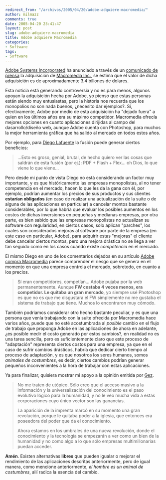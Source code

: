 ```yaml
---
redirect_from: "/archivos/2005/04/20/adobe-adquiere-macromedia/"
author: milmazz
comments: true
date: 2005-04-20 23:41:47
layout: post
slug: adobe-adquiere-macromedia
title: Adobe adquiere Macromedia
categories:
- Software
tags:
- Software
---
```


[Adobe Systems Incorporated](http://www.adobe.com/) ha anunciado a través de un
[comunicado de
prensa](http://www.adobe.com/aboutadobe/invrelations/adobeandmacromedia.html) la
adquisición de [Macromedia Inc.](http://www.macromedia.com), se estima que el
valor de dicha adquisición es de aproximadamente 3.4 billones de dolares.

Esta noticia está generando controversia y no es para menos, algunos apoyan la
adquisición hecha por Adobe, yo pienso que estas personas están siendo muy
entusiastas, pero la historia nos recuerda que los monopolios no son nada
buenos, ¿necesito dar ejemplos?. Sí, efectivamente, Adobe por medio de esta
adquisición ha "dejado fuera" a quien en los últimos años era su máximo
competidor. Macromedia ofrecía mejores opciones en cuanto aplicaciones dirijidas
al campo del dasarrollo/diseño web, aunque Adobe cuenta con Photoshop, para
muchos la mejor herramienta gráfica que ha salido al mercado en todos estos
años.

Por ejemplo, para [Diego Lafuente](http://www.minid.net/) la fusión puede
generar ciertos beneficios:

> ...Esto es groso, genial, brutal, de hecho quiero ver las cosas que saldrán de
> esta fusión (por ej.): PDF + Flash + Flex… oh Dios, lo que viene lo que viene…

Pero desde mi punto de vista Diego no está considerando un factor muy
importante, y es que históricamente las empresas monopolistas, al no tener
competencia en el mercado, hacen lo que les da la gana con él, por ejemplo,
podrían aumentar los precios de sus productos y sus clientes **estarían
obligados** (en caso de realizar una actualización de la suite o de alguna de
las aplicaciones en particular) a cancelar montos bastante considerables, por lo
que habría que evaluar los posibles aumentos en los costos de dichas inversiones
en pequeñas y medianas empresas, por otra parte, es bien sabido que las empresas
monopolistas no actualizan su software con regularidad, en ciertos casos, solo
aplican "parches", los cuales son considerados mejoras al software por parte de
la empresa (en este caso en particular, Adobe), para adquirir estas "mejoras" el
cliente debe cancelar ciertos montos, pero una mejora drástica no se llega a ver
tan seguido como en los casos cuando existe _competencia_ en el mercado.

El mismo Diego en uno de los comentarios dejados en su artículo [Adobe compra
Macromedia](http://www.minid.net/2005/04/18/adobe-compra-macromedia/) parece
comprender el riesgo que se genera en el momento en que una empresa controla el
mercado, sobretodo, en cuanto a los precios.

> Sí eran competidores, competían… Adobe pujaba por la web permanentemente.
> Aunque **FW costaba 4 veces menos, era competidor. Le quitaba un gran
> mercado**, yo siempre usé Photoshop es que no es que me disgustara el FW
> simplemente no me gustaba el sistema de trabajo que tiene. Muchos lo
> encontraron muy cómodo.

También podriamos considerar otro hecho bastante peculiar, y es que una persona
que venía trabajando con la suite ofrecida por Macromedia hace varios años,
puede que no esté acostumbrada al _posible_ cambio en el flujo de trabajo que
proponga Adobe en las aplicaciones de ahora en adelante, ¿es posible medir el
costo generado por estos cambios?, en realidad no es una tarea sencilla, pero es
suficientemente claro que este proceso de "adaptación" representa ciertos costos
para una empresa, ya que en el caso de sufrir cambios drásticos, habría que
dedicar cierto tiempo al proceso de adaptación, y es que nosotros los seres
humanos, somos _animales de costumbres_, es decir, ciertos cambios podrían
generar pequeños inconvenientes a la hora de trabajar con estas aplicaciones.

Ya para finalizar, quisiera mostrar mi apoyo a la opinión emitida por
[Gez](http://www.blog.ohweb.com.ar/).

> No me traten de utópico. Sólo creo que el acceso masivo a la información y la
> universalización del conocimiento es el paso evolutivo lógico para la
> humanidad, y no le veo mucha vida a estas corporaciones cuyo único vector son
> las ganancias.
>
> La aparición de la imprenta marcó en su momento una gran revolución, porque le
> quitaba poder a la iglesia, que entonces era poseedora del poder que da el
> conocimiento.
>
> Ahora estamos en los umbrales de una nueva revolución, donde el conocimiento y
> la tecnología se empezarán a ver como un bien de la humanidad y no como algo a
> lo que sólo empresas multimillonarias puedan acceder.

**Amén**. Existen alternativas **libres** que pueden igualar o mejorar el
rendimiento de las aplicaciones descritas anteriormente, pero de igual manera,
como mencione anteriormente, _el hombre es un animal de costumbres_, allí radica
la esencia del cambio.
